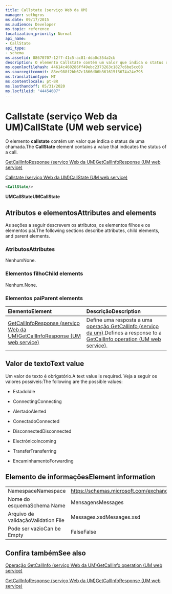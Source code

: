 ```yaml
---
title: Callstate (serviço Web da UM)
manager: sethgros
ms.date: 09/17/2015
ms.audience: Developer
ms.topic: reference
localization_priority: Normal
api_name:
- CallState
api_type:
- schema
ms.assetid: 88670707-12f7-41c5-ac81-dda0c354a2cb
description: O elemento Callstate contém um valor que indica o status de uma chamada.
ms.openlocfilehash: 44614c460286ff49ebc2373263c1827c6be5cc08
ms.sourcegitcommit: 88ec988f2bb67c1866d06b361615f3674a24e795
ms.translationtype: MT
ms.contentlocale: pt-BR
ms.lasthandoff: 05/31/2020
ms.locfileid: "44454607"
---
```

# <a name="callstate-um-web-service"></a><span data-ttu-id="fab66-103">Callstate (serviço Web da UM)</span><span class="sxs-lookup"><span data-stu-id="fab66-103">CallState (UM web service)</span></span>

<span data-ttu-id="fab66-104">O elemento **callstate** contém um valor que indica o status de uma chamada.</span><span class="sxs-lookup"><span data-stu-id="fab66-104">The **CallState** element contains a value that indicates the status of a call.</span></span> 
  
[<span data-ttu-id="fab66-105">GetCallInfoResponse (serviço Web da UM)</span><span class="sxs-lookup"><span data-stu-id="fab66-105">GetCallInfoResponse (UM web service)</span></span>](getcallinforesponse-um-web-service.md)
  
[<span data-ttu-id="fab66-106">Callstate (serviço Web da UM)</span><span class="sxs-lookup"><span data-stu-id="fab66-106">CallState (UM web service)</span></span>](callstate-um-web-service.md)
  
```xml
<CallState/>
```

 <span data-ttu-id="fab66-107">**UMCallState**</span><span class="sxs-lookup"><span data-stu-id="fab66-107">**UMCallState**</span></span>
## <a name="attributes-and-elements"></a><span data-ttu-id="fab66-108">Atributos e elementos</span><span class="sxs-lookup"><span data-stu-id="fab66-108">Attributes and elements</span></span>

<span data-ttu-id="fab66-109">As seções a seguir descrevem os atributos, os elementos filhos e os elementos pai.</span><span class="sxs-lookup"><span data-stu-id="fab66-109">The following sections describe attributes, child elements, and parent elements.</span></span>
  
### <a name="attributes"></a><span data-ttu-id="fab66-110">Atributos</span><span class="sxs-lookup"><span data-stu-id="fab66-110">Attributes</span></span>

<span data-ttu-id="fab66-111">Nenhum</span><span class="sxs-lookup"><span data-stu-id="fab66-111">None.</span></span>
  
### <a name="child-elements"></a><span data-ttu-id="fab66-112">Elementos filho</span><span class="sxs-lookup"><span data-stu-id="fab66-112">Child elements</span></span>

<span data-ttu-id="fab66-113">Nenhum.</span><span class="sxs-lookup"><span data-stu-id="fab66-113">None.</span></span>
  
### <a name="parent-elements"></a><span data-ttu-id="fab66-114">Elementos pai</span><span class="sxs-lookup"><span data-stu-id="fab66-114">Parent elements</span></span>

|<span data-ttu-id="fab66-115">**Elemento**</span><span class="sxs-lookup"><span data-stu-id="fab66-115">**Element**</span></span>|<span data-ttu-id="fab66-116">**Descrição**</span><span class="sxs-lookup"><span data-stu-id="fab66-116">**Description**</span></span>|
|:-----|:-----|
|[<span data-ttu-id="fab66-117">GetCallInfoResponse (serviço Web da UM)</span><span class="sxs-lookup"><span data-stu-id="fab66-117">GetCallInfoResponse (UM web service)</span></span>](getcallinforesponse-um-web-service.md) <br/> |<span data-ttu-id="fab66-118">Define uma resposta a uma [operação GetCallInfo (serviço da um)](getcallinfo-operation-um-web-service.md).</span><span class="sxs-lookup"><span data-stu-id="fab66-118">Defines a response to a [GetCallInfo operation (UM web service)](getcallinfo-operation-um-web-service.md).</span></span>  <br/> |
   
## <a name="text-value"></a><span data-ttu-id="fab66-119">Valor de texto</span><span class="sxs-lookup"><span data-stu-id="fab66-119">Text value</span></span>

<span data-ttu-id="fab66-120">Um valor de texto é obrigatório.</span><span class="sxs-lookup"><span data-stu-id="fab66-120">A text value is required.</span></span> <span data-ttu-id="fab66-121">Veja a seguir os valores possíveis:</span><span class="sxs-lookup"><span data-stu-id="fab66-121">The following are the possible values:</span></span>
  
- <span data-ttu-id="fab66-122">Estado</span><span class="sxs-lookup"><span data-stu-id="fab66-122">Idle</span></span>
    
- <span data-ttu-id="fab66-123">Connecting</span><span class="sxs-lookup"><span data-stu-id="fab66-123">Connecting</span></span>
    
- <span data-ttu-id="fab66-124">Alertado</span><span class="sxs-lookup"><span data-stu-id="fab66-124">Alerted</span></span>
    
- <span data-ttu-id="fab66-125">Conectado</span><span class="sxs-lookup"><span data-stu-id="fab66-125">Connected</span></span>
    
- <span data-ttu-id="fab66-126">Disconnected</span><span class="sxs-lookup"><span data-stu-id="fab66-126">Disconnected</span></span>
    
- <span data-ttu-id="fab66-127">Electrónico</span><span class="sxs-lookup"><span data-stu-id="fab66-127">Incoming</span></span>
    
- <span data-ttu-id="fab66-128">Transfer</span><span class="sxs-lookup"><span data-stu-id="fab66-128">Transferring</span></span>
    
- <span data-ttu-id="fab66-129">Encaminhamento</span><span class="sxs-lookup"><span data-stu-id="fab66-129">Forwarding</span></span>
    
## <a name="element-information"></a><span data-ttu-id="fab66-130">Elemento de informações</span><span class="sxs-lookup"><span data-stu-id="fab66-130">Element information</span></span>

|||
|:-----|:-----|
|<span data-ttu-id="fab66-131">Namespace</span><span class="sxs-lookup"><span data-stu-id="fab66-131">Namespace</span></span>  <br/> |https://schemas.microsoft.com/exchange/services/2006/message  <br/> |
|<span data-ttu-id="fab66-132">Nome do esquema</span><span class="sxs-lookup"><span data-stu-id="fab66-132">Schema Name</span></span>  <br/> |<span data-ttu-id="fab66-133">Mensagens</span><span class="sxs-lookup"><span data-stu-id="fab66-133">Messages</span></span>  <br/> |
|<span data-ttu-id="fab66-134">Arquivo de validação</span><span class="sxs-lookup"><span data-stu-id="fab66-134">Validation File</span></span>  <br/> |<span data-ttu-id="fab66-135">Messages.xsd</span><span class="sxs-lookup"><span data-stu-id="fab66-135">Messages.xsd</span></span>  <br/> |
|<span data-ttu-id="fab66-136">Pode ser vazio</span><span class="sxs-lookup"><span data-stu-id="fab66-136">Can be Empty</span></span>  <br/> |<span data-ttu-id="fab66-137">False</span><span class="sxs-lookup"><span data-stu-id="fab66-137">False</span></span>  <br/> |
   
## <a name="see-also"></a><span data-ttu-id="fab66-138">Confira também</span><span class="sxs-lookup"><span data-stu-id="fab66-138">See also</span></span>



[<span data-ttu-id="fab66-139">Operação GetCallInfo (serviço Web da UM)</span><span class="sxs-lookup"><span data-stu-id="fab66-139">GetCallInfo operation (UM web service)</span></span>](getcallinfo-operation-um-web-service.md)
  
[<span data-ttu-id="fab66-140">GetCallInfoResponse (serviço Web da UM)</span><span class="sxs-lookup"><span data-stu-id="fab66-140">GetCallInfoResponse (UM web service)</span></span>](getcallinforesponse-um-web-service.md)

